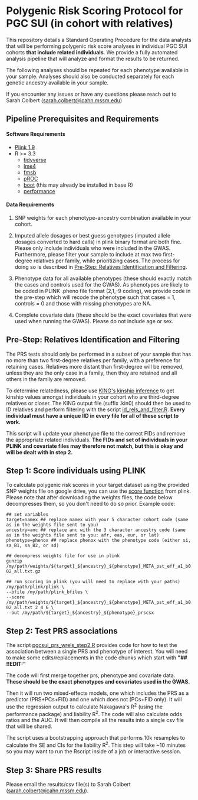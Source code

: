 # Polygenic Risk Scoring Protocol for PGC SUI (in cohort with relatives)
This repository details a Standard Operating Procedure for the data analysts that will be performing polygenic risk score analyses in individual PGC SUI cohorts **that include related individuals**. We provide a fully automated analysis pipeline that will analyze and format the results to be returned.

The following analyses should be repeated for each phenotype available in your sample. Analyses should also be conducted separately for each genetic ancestry available in your sample. 

If you encounter any issues or have any questions please reach out to Sarah Colbert (sarah.colbert@icahn.mssm.edu)

## Pipeline Prerequisites and Requirements

#### Software Requirements

* [Plink 1.9](https://www.cog-genomics.org/plink/)
* R >= 3.3
  * [tidyverse](https://github.com/tidyverse/tidyverse)
  * [lme4](https://cran.r-project.org/web/packages/lme4/index.html)
  * [fmsb](https://cran.r-project.org/web/packages/fmsb/index.html)
  * [pROC](https://cran.r-project.org/web/packages/pROC/index.html)
  * [boot](https://cran.r-project.org/web/packages/boot/index.html) (this may already be installed in base R)
  * [performance](https://cran.r-project.org/web/packages/performance/index.html) 

#### Data Requirements

1) SNP weights for each phenotype-ancestry combination available in your cohort.

2) Imputed allele dosages or best guess genotypes (imputed allele dosages converted to hard calls) in plink binary format are both fine. Please only include individuals who were included in the GWAS. Furthermore, please filter your sample to include at max two first-degree relatives per family, while prioritizing cases. The process for doing so is described in [Pre-Step: Relatives Identification and Filtering](#pre-step-relatives-identification-and-filtering).

3) Phenotype data for all available phenotypes (these should exactly match the cases and controls used for the GWAS). As phenotypes are likely to be coded in PLINK .pheno file format (2,1,-9 coding), we provide code in the pre-step which will recode the phenotype such that cases = 1, controls = 0 and those with missing phenotypes are NA. 

4) Complete covariate data (these should be the exact covariates that were used when running the GWAS). Please do not include age or sex. 

## Pre-Step: Relatives Identification and Filtering

The PRS tests should only be performed in a subset of your sample that has no more than two first-degree relatives per family, with a preference for retaining cases. Relatives more distant than first-degree will be removed, unless they are the only case in a family, then they are retained and all others in the family are removed. 

To determine relatedness, please use [KING's kinship inference](https://www.kingrelatedness.com/manual.shtml#WITHIN) to get kinship values amongst individuals in your cohort who are third-degree relatives or closer. The KING output file (suffix .kin0) should then be used to ID relatives and perform filtering with the script [id_rels_and_filter.R](https://github.com/sarahcolbert/PGC_SUI_PRS/blob/main/id_rels_and_filter.R). **Every individual must have a unique IID in every file for all of these script to work.** 

This script will update your phenotype file to the correct FIDs and remove the appropriate related individuals. **The FIDs and set of individuals in your PLINK and covariate files may therefore not match, but this is okay and will be dealt with in step 2.** 

## Step 1: Score individuals using PLINK

To calculate polygenic risk scores in your target dataset using the provided SNP weights file on google drive, you can use the [score function](https://www.cog-genomics.org/plink/1.9/score) from plink. Please note that after downloading the weights files, the code below decompresses them, so you don't need to do so prior. Example code: 

```
## set variables
target=namex ## replace namex with your 5 character cohort code (same as in the weights file sent to you)
ancestry=anc ## replace anc with the 3 character ancestry code (same as in the weights file sent to you: afr, eas, eur, or lat)
phenotype=phenox ## replace phenox with the phenotype code (either si, sa_B1, sa_B2, or sd)

## decompress weights file for use in plink
gunzip /my/path/weights/${target}_${ancestry}_${phenotype}_META_pst_eff_a1_b0.5_phi1e-02_all.txt.gz

## run scoring in plink (you will need to replace with your paths)
/my/path/plink/plink \
--bfile /my/path/plink_bfiles \ 
--score /my/path/weights/${target}_${ancestry}_${phenotype}_META_pst_eff_a1_b0.5_phi1e-02_all.txt 2 4 6 \
--out /my/path/${target}_${ancestry}_${phenotype}_prscsx
```

## Step 2: Test PRS associations

The script [pgcsui_prs_wrels_step2.R](https://github.com/sarahcolbert/PGC_SUI_PRS/blob/main/pgcsui_prs_wrels_step2.R) provides code for how to test the association between a single PRS and phenotype of interest. You will need to make some edits/replacements in the code chunks which start with **"## !!EDIT:"**

The code will first merge together prs, phenotype and covariate data. **These should be the exact phenotypes and covariates used in the GWAS.** 

Then it will run two mixed-effects models, one which includes the PRS as a predictor (PRS+PCs+FID) and one which does not (PCs+FID only). It will use the regression output to calculate Nakagawa's R<sup>2</sup> (using the performance package) and liability R<sup>2</sup>. The code will also calculate odds ratios and the AUC. It will then compile all the results into a single csv file that will be shared. 

The script uses a bootstrapping approach that performs 10k resamples to calculate the SE and CIs for the liability R<sup>2</sup>. This step will take ~10 minutes so you may want to run the Rscript inside of a job or interactive session.


## Step 3: Share PRS results

Please email the results/csv file(s) to Sarah Colbert (sarah.colbert@icahn.mssm.edu). 
